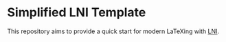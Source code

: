 # Simplified LNI Template

This repository aims to provide a quick start for modern LaTeXing with [LNI].

  [LNI]: https://www.gi.de/service/publikationen/lni/autorenrichtlinien.html

